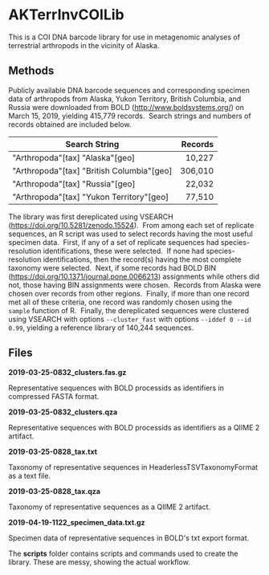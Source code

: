 # AKTerrInvCOILib
This is a COI DNA barcode library for use in metagenomic analyses of terrestrial arthropods in the vicinity of Alaska.
## Methods
Publicly available DNA barcode sequences and corresponding specimen data of arthropods from Alaska, Yukon Territory, British Columbia, and Russia were downloaded from BOLD (<http://www.boldsystems.org/>) on March 15, 2019, yielding 415,779 records.  Search strings and numbers of records obtained are included below.

| Search String                             | Records |
| ----------------------------------------- | -------:|
| "Arthropoda"[tax] "Alaska"[geo]           |  10,227 |
| "Arthropoda"[tax] "British Columbia"[geo] | 306,010 |
| "Arthropoda"[tax] "Russia"[geo]           |  22,032 |
| "Arthropoda"[tax] "Yukon Territory"[geo]  |  77,510 |

The library was first dereplicated using VSEARCH (<https://doi.org/10.5281/zenodo.15524>).  From among each set of replicate sequences, an R script was used to select records having the most useful specimen data.  First, if any of a set of replicate sequences had species-resolution identifications, these were selected.  If none had species-resolution identifications, then the record(s) having the most complete taxonomy were selected.  Next, if some records had BOLD BIN (<https://doi.org/10.1371/journal.pone.0066213>) assignments while others did not, those having BIN assignments were chosen.  Records from Alaska were chosen over records from other regions.  Finally, if more than one record met all of these criteria, one record was randomly chosen using the `sample` function of R.  Finally, the dereplicated sequences were clustered using VSEARCH with options `--cluster_fast` with options `--iddef 0 --id 0.99`, yielding a reference library of 140,244 sequences.

## Files

**2019-03-25-0832_clusters.fas.gz**

Representative sequences with BOLD processids as identifiers in compressed FASTA format.  

**2019-03-25-0832_clusters.qza**

Representative sequences with BOLD processids as identifiers as a QIIME 2 artifact.

**2019-03-25-0828_tax.txt**

Taxonomy of representative sequences in HeaderlessTSVTaxonomyFormat as a text file.

**2019-03-25-0828_tax.qza**

Taxonomy of representative sequences as a QIIME 2 artifact.

**2019-04-19-1122_specimen_data.txt.gz**

Specimen data of representative sequences in BOLD's txt export format.

The **scripts** folder contains scripts and commands used to create the library.  These are messy, showing the actual workflow.

